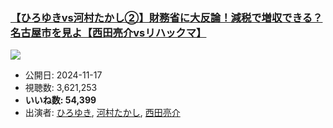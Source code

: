 ### [【ひろゆきvs河村たかし②】財務省に大反論！減税で増収できる？名古屋市を見よ【西田亮介vsリハックマ】](https://www.youtube.com/watch?v=MxSVlnm0qc4)
[![](https://img.youtube.com/vi/MxSVlnm0qc4/sddefault.jpg)](https://www.youtube.com/watch?v=MxSVlnm0qc4)
-   公開日: 2024-11-17
-   視聴数: 3,621,253
-   **いいね数: 54,399**
-   出演者: [ひろゆき](/rehacq_fan/people/ひろゆき "wikilink"), [河村たかし](/rehacq_fan/people/河村たかし "wikilink"), [西田亮介](/rehacq_fan/people/西田亮介 "wikilink")
